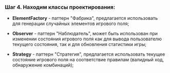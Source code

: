### Шаг 4. Находим классы проектирования:

- **ElementFactory** - паттерн "Фабрика", предлагается использовать для генерации случайных элементов игрового поля;

- **Observer** - паттерн "Наблюдатель", может быть использован при изменении состояния игрового поля как для вывода пользователю текущего состояния, так и для обновления статистики игры;

- **Strategy** - паттерн "Стратегия", предлагается использовать текущее состояние игрового поля на соответствие правилам (валидный ход, обнаружение комбинаций);
